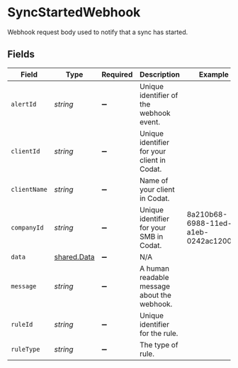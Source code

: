 # SyncStartedWebhook

Webhook request body used to notify that a sync has started.


## Fields

| Field                                             | Type                                              | Required                                          | Description                                       | Example                                           |
| ------------------------------------------------- | ------------------------------------------------- | ------------------------------------------------- | ------------------------------------------------- | ------------------------------------------------- |
| `alertId`                                         | *string*                                          | :heavy_minus_sign:                                | Unique identifier of the webhook event.           |                                                   |
| `clientId`                                        | *string*                                          | :heavy_minus_sign:                                | Unique identifier for your client in Codat.       |                                                   |
| `clientName`                                      | *string*                                          | :heavy_minus_sign:                                | Name of your client in Codat.                     |                                                   |
| `companyId`                                       | *string*                                          | :heavy_minus_sign:                                | Unique identifier for your SMB in Codat.          | 8a210b68-6988-11ed-a1eb-0242ac120002              |
| `data`                                            | [shared.Data](../../../sdk/models/shared/data.md) | :heavy_minus_sign:                                | N/A                                               |                                                   |
| `message`                                         | *string*                                          | :heavy_minus_sign:                                | A human readable message about the webhook.       |                                                   |
| `ruleId`                                          | *string*                                          | :heavy_minus_sign:                                | Unique identifier for the rule.                   |                                                   |
| `ruleType`                                        | *string*                                          | :heavy_minus_sign:                                | The type of rule.                                 |                                                   |